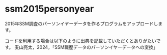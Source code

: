 # ssm2015personyear
2015年SSM調査のパーソンイヤーデータを作るプログラムをアップロードします。

コードを利用する場合は以下のように出典を記載していただくとありがたいです。
麦山亮太，2024，「SSM職歴データのパーソンイヤーデータへの変換」
